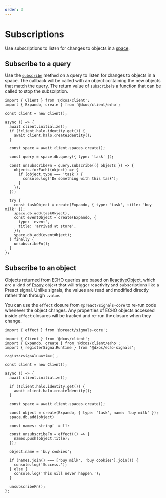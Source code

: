 ```yaml
---
order: 3
---
```


# Subscriptions

Use subscriptions to listen for changes to objects in a [space](./README.md).

## Subscribe to a query

Use the [`subscribe`](/api/@dxos/client/classes/Query#subscribe-callback-opts) method on a query to listen for changes to objects in a space. The callback will be called with an object containing the new objects that match the query. The return value of `subscribe` is a function that can be called to stop the subscription.

```ts{14,16} file=./snippets/subscription.ts#L5-
import { Client } from '@dxos/client';
import { Expando, create } from '@dxos/client/echo';

const client = new Client();

async () => {
  await client.initialize();
  if (!client.halo.identity.get()) {
    await client.halo.createIdentity();
  }

  const space = await client.spaces.create();

  const query = space.db.query({ type: 'task' });

  const unsubscribeFn = query.subscribe(({ objects }) => {
    objects.forEach((object) => {
      if (object.type === 'task') {
        console.log('Do something with this task');
      }
    });
  });

  try {
    const taskObject = create(Expando, { type: 'task', title: 'buy milk' });
    space.db.add(taskObject);
    const eventObject = create(Expando, {
      type: 'event',
      title: 'arrived at store',
    });
    space.db.add(eventObject);
  } finally {
    unsubscribeFn();
  }
};
```

## Subscribe to an object

Objects returned from ECHO queries are based on [ReactiveObject](/api/@dxos/client/types/ReactiveObject.md), which are a kind of [Proxy](https://developer.mozilla.org/en-US/docs/Web/JavaScript/Reference/Global_Objects/Proxy) object that will trigger reactivity and subscriptions like a Preact signal. Unlike signals, the values are read and modified directly rather than through `.value`.

You can use the `effect` closure from `@preact/signals-core` to re-run code whenever the object changes. Any properties of ECHO objects accessed inside `effect` closures will be tracked and re-run the closure when they change.

```ts{25-27} file=./snippets/on-object-change.ts#L5-
import { effect } from '@preact/signals-core';

import { Client } from '@dxos/client';
import { Expando, create } from '@dxos/client/echo';
import { registerSignalRuntime } from '@dxos/echo-signals';

registerSignalRuntime();

const client = new Client();

async () => {
  await client.initialize();

  if (!client.halo.identity.get()) {
    await client.halo.createIdentity();
  }

  const space = await client.spaces.create();

  const object = create(Expando, { type: 'task', name: 'buy milk' });
  space.db.add(object);

  const names: string[] = [];

  const unsubscribeFn = effect(() => {
    names.push(object.title);
  });

  object.name = 'buy cookies';

  if (names.join() === ['buy milk', 'buy cookies'].join()) {
    console.log('Success.');
  } else {
    console.log('This will never happen.');
  }

  unsubscribeFn();
};
```
